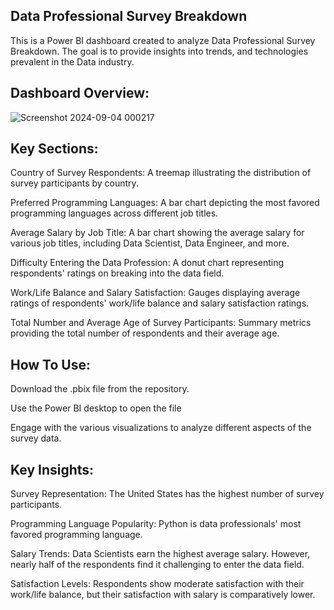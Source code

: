 Data Professional Survey Breakdown
-----------------------------------------------

This is a Power BI dashboard created to analyze Data Professional Survey Breakdown. The goal is to provide insights into trends, and technologies prevalent in the Data industry.

Dashboard Overview:
----------------------------------------------
![Screenshot 2024-09-04 000217](https://github.com/user-attachments/assets/82400d0d-ebab-4bac-814c-ec8ed038e2b4)


Key Sections:
-------------------------------------------------
Country of Survey Respondents: A treemap illustrating the distribution of survey participants by country.

Preferred Programming Languages: A bar chart depicting the most favored programming languages across different job titles.

Average Salary by Job Title: A bar chart showing the average salary for various job titles, including Data Scientist, Data Engineer, and more.

Difficulty Entering the Data Profession: A donut chart representing respondents' ratings on breaking into the data field.

Work/Life Balance and Salary Satisfaction: Gauges displaying average ratings of respondents' work/life balance and salary satisfaction ratings.

Total Number and Average Age of Survey Participants: Summary metrics providing the total number of respondents and their average age.


How To Use:
--------------------------------------------------
Download the .pbix file from the repository.

Use the Power BI desktop to open the file

Engage with the various visualizations to analyze different aspects of the survey data.


Key Insights:
---------------------------------------------------
Survey Representation: The United States has the highest number of survey participants.

Programming Language Popularity: Python is data professionals' most favored programming language.

Salary Trends: Data Scientists earn the highest average salary. However, nearly half of the respondents find it challenging to enter the data field.

Satisfaction Levels: Respondents show moderate satisfaction with their work/life balance, but their satisfaction with salary is comparatively lower.


